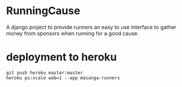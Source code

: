 # RunningCause
A django project to provide runners an easy to use interface to gather money 
from sponsors when running for a good cause.


# deployment to heroku

	git push heroku master:master
	heroku ps:scale web=1 --app masanga-runners